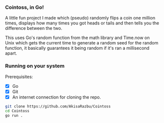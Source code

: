 ### Cointoss, in Go!

A little fun project I made which (pseudo) randomly flips a coin one million times,
displays how many times you got heads or tails and then tells you the difference between the two.

This uses Go's random function from the math library and Time.now on Unix which gets the current time
to generate a random seed for the random function, it basically guarantees it being
random if it's ran a millisecond apart.


### Running on your system
Prerequisites:
- [x] Go
- [x] Git
- [x] An internet connection for cloning the repo.
```bash
git clone https://github.com/AkisaRazbu/Cointoss
cd Cointoss
go run .
```
